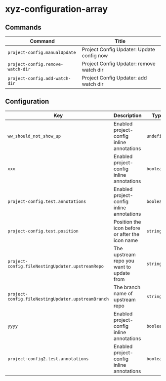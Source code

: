# xyz-configuration-array

## Commands

| Command                           | Title                                     |
| --------------------------------- | ----------------------------------------- |
| `project-config.manualUpdate`     | Project Config Updater: Update config now |
| `project-config.remove-watch-dir` | Project Config Updater: remove watch dir  |
| `project-config.add-watch-dir`    | Project Config Updater: add watch dir     |

## Configuration

| Key                                                | Description                                     | Type        | Default                              |
| -------------------------------------------------- | ----------------------------------------------- | ----------- | ------------------------------------ |
| `ww_should_not_show_up`                            | Enabled project-config inline annotations       | `undefined` | `true`                               |
| `xxx`                                              | Enabled project-config inline annotations       | `boolean`   | `true`                               |
| `project-config.test.annotations`                  | Enabled project-config inline annotations       | `boolean`   | `true`                               |
| `project-config.test.position`                     | Position the icon before or after the icon name | `string`    | `"before"`                           |
| `project-config.fileNestingUpdater.upstreamRepo`   | The upstream repo you want to update from       | `string`    | `"antfu/vscode-file-nesting-config"` |
| `project-config.fileNestingUpdater.upstreamBranch` | The branch name of upstream repo                | `string`    | `"main"`                             |
| `yyyy`                                             | Enabled project-config inline annotations       | `boolean`   | `true`                               |
| `project-config2.test.annotations`                 | Enabled project-config inline annotations       | `boolean`   | `true`                               |